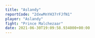 ```yaml
---
title: "Aslandy"
reportCode: "2dxwMnYH37rFJfN1"
player: "Aslandy"
fight: "Prince Malchezaar"
date: 2021-06-30T19:09:58.934000+00:00
---
```

